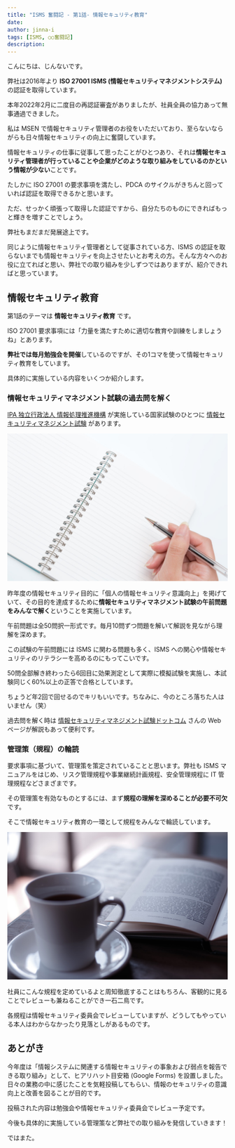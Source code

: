 ```yaml
---
title: "ISMS 奮闘記 - 第1話- 情報セキュリティ教育"
date: 
author: jinna-i
tags: [ISMS, ○○奮闘記]
description: 
---
```


こんにちは、じんないです。

弊社は2016年より **ISO 27001 ISMS (情報セキュリティマネジメントシステム)** の認証を取得しています。

本年2022年2月に二度目の再認証審査がありましたが、社員全員の協力あって無事通過できました。

私は MSEN で情報セキュリティ管理者のお役をいただいており、至らないならがらも日々情報セキュリティの向上に奮闘しています。

情報セキュリティの仕事に従事して思ったことがひとつあり、それは**情報セキュリティ管理者が行っていることや企業がどのような取り組みをしているのかという情報が少ない**ことです。

たしかに ISO 27001 の要求事項を満たし、PDCA のサイクルがきちんと回っていれば認証を取得できるかと思います。

ただ、せっかく頑張って取得した認証ですから、自分たちのものにできればもっと輝きを増すことでしょう。

弊社もまだまだ発展途上です。

同じように情報セキュリティ管理者として従事されている方、ISMS の認証を取らないまでも情報セキュリティを向上させたいとお考えの方。そんな方々へのお役に立てればと思い、弊社での取り組みを少しずつではありますが、紹介できればと思っています。

## 情報セキュリティ教育

第1話のテーマは **情報セキュリティ教育** です。

ISO 27001 要求事項には「力量を満たすために適切な教育や訓練をしましょうね」とあります。

**弊社では毎月勉強会を開催**しているのですが、その1コマを使って情報セキュリティ教育をしています。

具体的に実施している内容をいくつか紹介します。

### 情報セキュリティマネジメント試験の過去問を解く

[IPA 独立行政法人 情報処理推進機構](https://www.ipa.go.jp/) が実施している国家試験のひとつに [情報セキュリティマネジメント試験](https://www.jitec.ipa.go.jp/sg/) があります。

![](images/001.jpg)

昨年度の情報セキュリティ目的に「個人の情報セキュリティ意識向上」を掲げていて、その目的を達成するために**情報セキュリティマネジメント試験の午前問題をみんなで解く**ということを実施しています。

午前問題は全50問択一形式です。毎月10問ずつ問題を解いて解説を見ながら理解を深めます。

この試験の午前問題には ISMS に関わる問題も多く、ISMS への関心や情報セキュリティのリテラシーを高めるのにもってこいです。

50問全部解き終わったら6回目に効果測定として実際に模擬試験を実施し、本試験同じく60%以上の正答で合格としています。

ちょうど年2回で回せるのでキリもいいです。ちなみに、今のところ落ちた人はいません（笑）

過去問を解く時は [情報セキュリティマネジメント試験ドットコム](https://www.sg-siken.com/) さんの Web ページが解説もあって便利です。

### 管理策（規程）の輪読

要求事項に基づいて、管理策を策定されていることと思います。弊社も ISMS マニュアルをはじめ、リスク管理規程や事業継続計画規程、安全管理規程に IT 管理規程などさまざまです。

その管理策を有効なものとするには、まず**規程の理解を深めることが必要不可欠**です。

そこで情報セキュリティ教育の一環として規程をみんなで輪読しています。

![](images/002.jpg)

社員にこんな規程を定めているよと周知徹底することはもちろん、客観的に見ることでレビューも兼ねることができ一石二鳥です。

各規程は情報セキュリティ委員会でレビューしていますが、どうしてもやっている本人はわからなかったり見落としがあるものです。


## あとがき

今年度は「情報システムに関連する情報セキュリティの事象および弱点を報告できる取り組み」として、ヒアリハット目安箱 (Google Forms) を設置しました。日々の業務の中に感じたことを気軽投稿してもらい、情報のセキュリティの意識向上と改善を図ることが目的です。

投稿された内容は勉強会や情報セキュリティ委員会でレビュー予定です。

今後も具体的に実施している管理策など弊社での取り組みを発信していきます！

ではまた。
